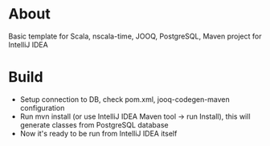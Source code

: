 About
=====

  Basic template for Scala, nscala-time, JOOQ, PostgreSQL, Maven project for IntelliJ IDEA


Build
=====

* Setup connection to DB, check pom.xml, jooq-codegen-maven configuration
* Run mvn install (or use IntelliJ IDEA Maven tool -> run Install), this will generate classes from PostgreSQL database
* Now it's ready to be run from IntelliJ IDEA itself
